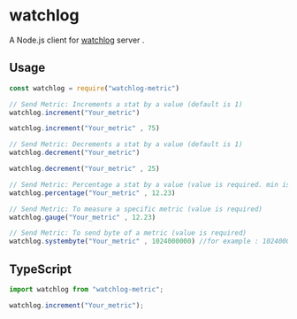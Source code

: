 # watchlog

A Node.js client for [watchlog](https://watchlog.io/) server .

## Usage

```javascript
const watchlog = require("watchlog-metric")

// Send Metric: Increments a stat by a value (default is 1)
watchlog.increment("Your_metric")

watchlog.increment("Your_metric" , 75)

// Send Metric: Decrements a stat by a value (default is 1)
watchlog.decrement("Your_metric")

watchlog.decrement("Your_metric" , 25)

// Send Metric: Percentage a stat by a value (value is required. min is 0 and max is 100)
watchlog.percentage("Your_metric" , 12.23)

// Send Metric: To measure a specific metric (value is required)
watchlog.gauge("Your_metric" , 12.23)

// Send Metric: To send byte of a metric (value is required)
watchlog.systembyte("Your_metric" , 1024000000) //for example : 1024000000 is 1 GB
```

## TypeScript

```typescript
import watchlog from "watchlog-metric";

watchlog.increment("Your_metric");
```
